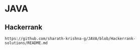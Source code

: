 # JAVA

## Hackerrank
```
https://github.com/sharath-krishna-g/JAVA/blob/Hackerrank-solutions/README.md
```
